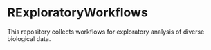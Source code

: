 # RExploratoryWorkflows
This repository collects workflows for exploratory analysis of diverse biological data.
